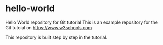 # hello-world
Hello World repository for Git tutorial 
This is an example repository for the Git tutoial on https://www.w3schools.com

This repository is built step by step in the tutorial.
